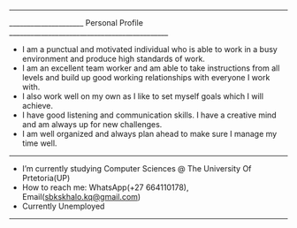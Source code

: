 ____________________________________________________________________________________
_____________________ Personal Profile _____________________________________________
- I am a punctual and motivated individual who is able to work in a busy environment and produce high standards of work.
- I am an excellent team worker and am able to take instructions from all levels and build up good working relationships with everyone I work with.
- I also work well on my own as I like to set myself goals which I will achieve. 
- I have good listening and communication skills. I have a creative mind and am always up for new challenges.
- I am well organized and always plan ahead to make sure I manage my time well.
____________________________________________________________________________________
- I’m currently studying Computer Sciences @ The University Of Prtetoria(UP)
- How to reach me: WhatsApp(+27 664110178), Email(sbkskhalo.kq@gmail.com)
- Currently Unemployed
____________________________________________________________________________________
